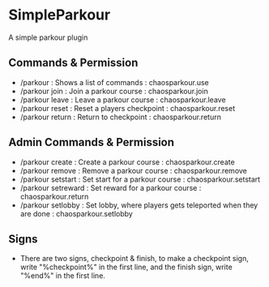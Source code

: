 # SimpleParkour
A simple parkour plugin

## Commands & Permission
- /parkour : Shows a list of commands : chaosparkour.use
- /parkour join <name> : Join a parkour course : chaosparkour.join
- /parkour leave : Leave a parkour course : chaosparkour.leave
- /parkour reset : Reset a players checkpoint : chaosparkour.reset
- /parkour return : Return to checkpoint : chaosparkour.return

## Admin Commands & Permission
- /parkour create <name> : Create a parkour course : chaosparkour.create
- /parkour remove <name> : Remove a parkour course : chaosparkour.remove
- /parkour setstart <name> : Set start for a parkour course : chaosparkour.setstart
- /parkour setreward <name> : Set reward for a parkour course : chaosparkour.return
- /parkour setlobby : Set lobby, where players gets teleported when they are done : chaosparkour.setlobby

## Signs

- There are two signs, checkpoint & finish, to make a checkpoint sign, write "%checkpoint%" in the first line, and the finish sign, write "%end%" in the first line.
